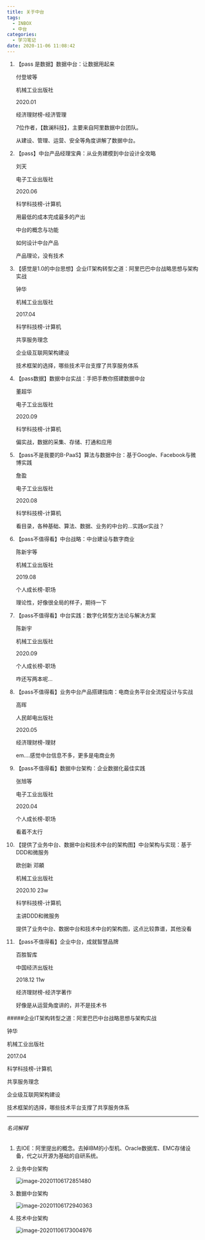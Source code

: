 ```yaml
---
title: 关于中台
tags:
  - INBOX
  - 中台
categories:
  - 学习笔记
date: 2020-11-06 11:08:42
---
```




1. 【pass 是数据】数据中台：让数据用起来

   付登坡等

   机械工业出版社

   2020.01

   经济理财榜-经济管理

   7位作者，【数澜科技】，主要来自阿里数据中台团队。

   从建设、管理、运营、安全等角度讲解了数据中台。

2. 【pass】中台产品经理宝典：从业务建模到中台设计全攻略

   刘天

   电子工业出版社

   2020.06

   科学科技榜-计算机

   用最低的成本完成最多的产出

   中台的概念与功能

   如何设计中台产品

   产品理论，没有技术

3. 【感觉是1.0的中台思想】企业IT架构转型之道：阿里巴巴中台战略思想与架构实战

   钟华

   机械工业出版社

   2017.04

   科学科技榜-计算机

   共享服务理念

   企业级互联网架构建设

   技术框架的选择，哪些技术平台支撑了共享服务体系

4. 【pass数据】数据中台实战：手把手教你搭建数据中台

   董超华

   电子工业出版社

   2020.09

   科学科技榜-计算机

   偏实战，数据的采集、存储、打通和应用

5. 【pass不是我要的B-PaaS】算法与数据中台：基于Google、Facebook与微博实践

   詹盈

   电子工业出版社

   2020.08

   科学科技榜-计算机

   看目录，各种基础、算法、数据、业务的中台的...实践or实战？

6. 【pass不值得看】中台战略：中台建设与数字商业

   陈新宇等

   机械工业出版社

   2019.08

   个人成长榜-职场

   理论性，好像很全局的样子，期待一下

7. 【pass不值得看】中台实践：数字化转型方法论与解决方案

   陈新宇

   机械工业出版社

   2020.09

   个人成长榜-职场

   咋还写两本呢...

8. 【pass不值得看】业务中台产品搭建指南：电商业务平台全流程设计与实战

   高晖

   人民邮电出版社

   2020.05

   经济理财榜-理财

   em....感觉中台信息不多，更多是电商业务

9. 【pass不值得看】数据中台架构：企业数据化最佳实践

   张旭等

   电子工业出版社

   2020.04

   个人成长榜-职场

   看着不太行

10. 【提供了业务中台、数据中台和技术中台的架构图】中台架构与实现：基于DDD和微服务

    欧创新 邓頔

    机械工业出版社

    2020.10 23w

    科学科技榜-计算机

    主讲DDD和微服务

    提供了业务中台、数据中台和技术中台的架构图，这点比较靠谱，其他没看

11. 【pass不值得看】企业中台，成就智慧品牌

    百胜智库

    中国经济出版社

    2018.12 11w

    经济理财榜-经济学著作

    好像是从运营角度讲的，并不是技术书







#####企业IT架构转型之道：阿里巴巴中台战略思想与架构实战

钟华

机械工业出版社

2017.04

科学科技榜-计算机

共享服务理念

企业级互联网架构建设

技术框架的选择，哪些技术平台支撑了共享服务体系

------

###### 名词解释

1. 去IOE：阿里提出的概念。去掉IBM的小型机、Oracle数据库、EMC存储设备，代之以开源为基础的自研系统。







1. 业务中台架构

   ![image-20201106172851480](/github/northernw.github.io/image/image-20201106172851480.png)

2. 数据中台架构

   ![image-20201106172940363](/github/northernw.github.io/image/image-20201106172940363.png)

3. 技术中台架构

   ![image-20201106173004976](/github/northernw.github.io/image/image-20201106173004976.png)